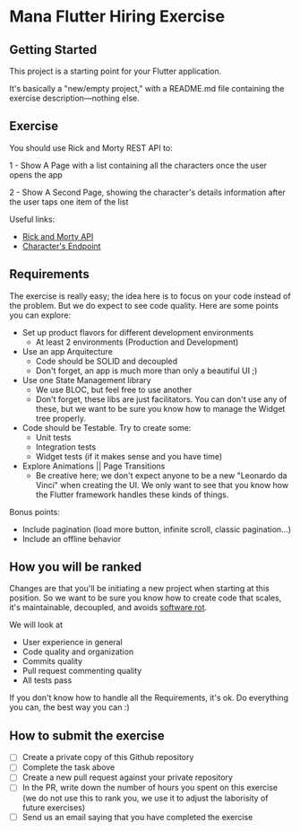 # Mana Flutter Hiring Exercise

## Getting Started

This project is a starting point for your Flutter application.

It's basically a "new/empty project," with a README.md file containing the exercise description—nothing else.

## Exercise

You should use Rick and Morty REST API to:

1 - Show A Page with a list containing all the characters once the user opens the app

2 - Show A Second Page, showing the character's details information after the user taps one item of the list

Useful links:

- [Rick and Morty API](https://rickandmortyapi.com/)
- [Character's Endpoint](https://rickandmortyapi.com/api/character)

## Requirements

The exercise is really easy; the idea here is to focus on your code instead of the problem. But we do expect to see code quality. Here are some points you can explore:

- Set up product flavors for different development environments
  - At least 2 environments (Production and Development)
- Use an app Arquitecture
  - Code should be SOLID and decoupled
  - Don't forget, an app is much more than only a beautiful UI ;)
- Use one State Management library
  - We use BLOC, but feel free to use another
  - Don't forget, these libs are just facilitators. You can don't use any of these, but we want to be sure you know how to manage the Widget tree properly.
- Code should be Testable. Try to create some:
  - Unit tests
  - Integration tests
  - Widget tests (if it makes sense and you have time)
- Explore Animations || Page Transitions
  - Be creative here; we don't expect anyone to be a new "Leonardo da Vinci" when creating the UI. We only want to see that you know how the Flutter framework handles these kinds of things.

Bonus points:

- Include pagination (load more button, infinite scroll, classic pagination...)
- Include an offline behavior
  
## How you will be ranked

Changes are that you'll be initiating a new project when starting at this position. So we want to be sure you know how to create code that scales, it's maintainable, decoupled, and avoids [software rot](https://en.wikipedia.org/wiki/Software_rot).

We will look at

- User experience in general
- Code quality and organization
- Commits quality
- Pull request commenting quality
- All tests pass

If you don't know how to handle all the Requirements, it's ok. Do everything you can, the best way you can :)
  
## How to submit the exercise

- [ ] Create a private copy of this Github repository
- [ ] Complete the task above
- [ ] Create a new pull request against your private repository
- [ ] In the PR, write down the number of hours you spent on this exercise (we do not use this to rank you, we use it to adjust the laborisity of future exercises)
- [ ] Send us an email saying that you have completed the exercise
